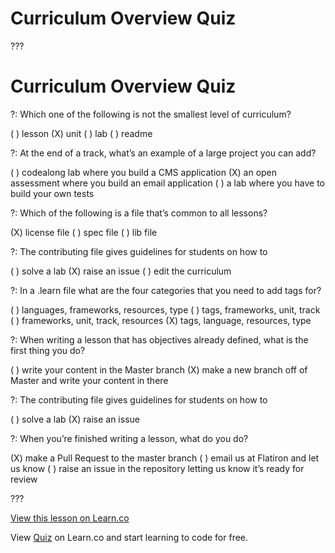 # Curriculum Overview Quiz

???

# Curriculum Overview Quiz

?: Which one of the following is not the smallest level of curriculum?

( ) lesson
(X) unit
( ) lab
( ) readme

?: At the end of a track, what’s an example of a large project you can add?

( ) codealong lab where you build a CMS application
(X) an open assessment where you build an email application 
( ) a lab where you have to build your own tests 

?: Which of the following is a file that’s common to all lessons?

(X) license file
( ) spec file
( ) lib file

?: The contributing file gives guidelines for students on how to 

( ) solve a lab
(X) raise an issue
( ) edit the curriculum

?: In a .learn file what are the four categories that you need to add tags for?

( ) languages, frameworks, resources, type
( ) tags, frameworks, unit, track
( ) frameworks, unit, track, resources
(X) tags, language, resources, type

?: When writing a lesson that has objectives already defined, what is the first thing you do? 

( ) write your content in the Master branch
(X) make a new branch off of Master and write your content in there

?: The contributing file gives guidelines for students on how to 

( ) solve a lab
(X) raise an issue

?: When you’re finished writing a lesson, what do you do?

(X) make a Pull Request to the master branch
( ) email us at Flatiron and let us know
( ) raise an issue in the repository letting us know it’s ready for review


???

<a href='https://learn.co/lessons/quiz' data-visibility='hidden'>View this lesson on Learn.co</a>

<p data-visibility='hidden'>View <a href='https://learn.co/lessons/quiz'>Quiz</a> on Learn.co and start learning to code for free.</p>

